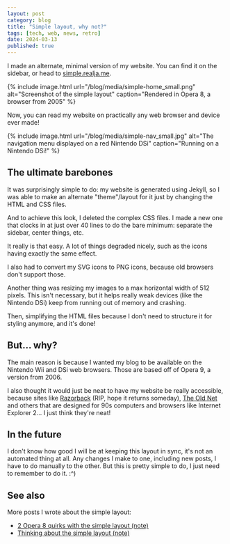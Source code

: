 ```yaml
---
layout: post
category: blog
title: "Simple layout, why not?"
tags: [tech, web, news, retro]
date: 2024-03-13
published: true
---
```

I made an alternate, minimal version of my website. You can find it on the sidebar, or head to [simple.realja.me](https://simple.realja.me).<!--more-->

{% include image.html url="/blog/media/simple-home_small.png" alt="Screenshot of the simple layout" caption="Rendered in Opera 8, a browser from 2005" %}

Now, you can read my website on practically any web browser and device ever made!

{% include image.html url="/blog/media/simple-nav_small.jpg" alt="The navigation menu displayed on a red Nintendo DSi" caption="Running on a Nintendo DSi!" %}

## The ultimate barebones

It was surprisingly simple to do: my website is generated using Jekyll, so I was able to make an alternate "theme"/layout for it just by changing the HTML and CSS files.

And to achieve this look, I deleted the complex CSS files. I made a new one that clocks in at just over 40 lines to do the bare minimum: separate the sidebar, center things, etc.

It really is that easy. A lot of things degraded nicely, such as the icons having exactly the same effect.

I also had to convert my SVG icons to PNG icons, because old browsers don't support those.

Another thing was resizing my images to a max horizontal width of 512 pixels. This isn't necessary, but it helps really weak devices (like the Nintendo DSi) keep from running out of memory and crashing.

Then, simplifying the HTML files because I don't need to structure it for styling anymore, and it's done!

## But... why?

The main reason is because I wanted my blog to be available on the Nintendo Wii and DSi web browsers. Those are based off of Opera 9, a version from 2006.

I also thought it would just be neat to have my website be really accessible, because sites like [Razorback](https://web.archive.org/web/20231004013105/razorback95.com) (RIP, hope it returns someday), [The Old Net](https://theoldnet.com/) and others that are designed for 90s computers and browsers like Internet Explorer 2... I just think they're neat!

## In the future

I don't know how good I will be at keeping this layout in sync, it's not an automated thing at all. Any changes I make to one, including new posts, I have to do manually to the other. But this is pretty simple to do, I just need to remember to do it. :^)

## See also

More posts I wrote about the simple layout:

- [2 Opera 8 quirks with the simple layout (note)](/note/opera8-quirks)
- [Thinking about the simple layout (note)](/note/simple-layout-thoughts)
